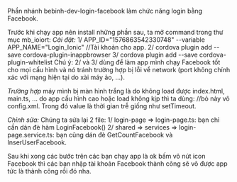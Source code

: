 Phần nhánh bebinh-dev-login-facebook làm chức năng login bằng Facebook.

Trước khi chạy app nên install những phần sau, ta mở command trong thư mục mb_ioiort:
*Cài đặt:*
1/ APP_ID="1576863542330748" --variable APP_NAME="Login_Ionic" //Tài khoản cho app.
2/ cordova plugin add --save cordova-plugin-inappbrowser 
3/ cordova plugin add --save cordova-plugin-whitelist
Chú ý: 2/ và 3/ dùng để làm app mình chạy Facebook tốt cho mọi cấu hình và nó tránh trường hợp bị lỗi về network (port không chính xác với mạng hiện tại do xài máy ảo, ...).

*Trường hợp* máy mình bị màn hình trắng là do không load được index.html, main.ts, ... do app cấu hình cao hoặc load không kịp thì ta dùng:
<preference name="loadUrlTimeoutValue" value="700000"/> //bỏ này vô config.xml. Trong đó value là thời gian trễ giống như setTimeout.

*Chỉnh sửa:*
Chúng ta sửa lại 2 file:
1/ login-page => login-page.ts: bạn chỉ cần dán đè hàm LoginFacebook()
2/ shared => services => login-page.service.ts: bạn cũng dán đè GetCountFacebook và InserUserFacebook. 

Sau khi xong các bước trên các bạn chạy app là ok bấm vô nút icon Facebook thì các bạn nhập tài khoản Facebook thành công sẽ vô được app tức là thành công rồi đó nha.


